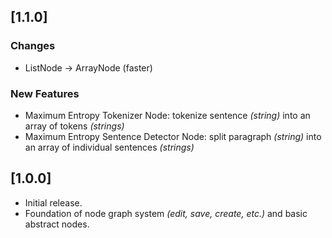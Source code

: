 ## [1.1.0]

### Changes

- ListNode -> ArrayNode (faster)

### New Features

- Maximum Entropy Tokenizer Node: tokenize sentence *(string)* into an array of tokens *(strings)*
- Maximum Entropy Sentence Detector Node: split paragraph *(string)* into an array of individual sentences *(strings)*

## [1.0.0]

- Initial release.
- Foundation of node graph system *(edit, save, create, etc.)* and basic abstract nodes.